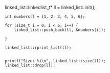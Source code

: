 linked_list::linkedlist_t* ll = linked_list::init();

    int numbers[] = {1, 2, 3, 4, 5, 6};

    for (size_t i = 0; i < 6; i++) {
        linked_list::push_back(ll, &numbers[i]);

    }
    
    linked_list::rprint_list(ll);
    

    printf("Size: %i\n", linked_list::size(ll));
    linked_list::drop(ll);
